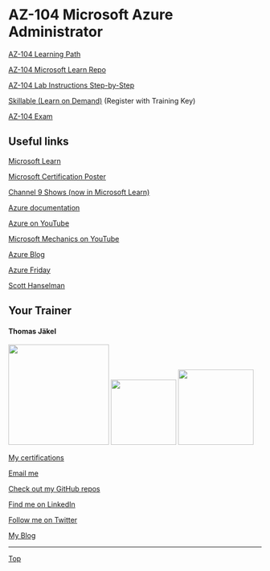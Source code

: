 # AZ-104 Microsoft Azure Administrator


[AZ-104 Learning Path ](https://learn.microsoft.com/en-us/users/msftofficialcurriculum-4292/collections/xe42fkkpzr6roe)

[AZ-104 Microsoft Learn Repo](https://github.com/MicrosoftLearning/AZ-104-MicrosoftAzureAdministrator)

[AZ-104 Lab Instructions Step-by-Step](https://microsoftlearning.github.io/AZ-104-MicrosoftAzureAdministrator/)

[Skillable (Learn on Demand)](https://brainymotion.learnondemand.net) (Register with Training Key)

[AZ-104 Exam](https://docs.microsoft.com/en-us/learn/certifications/exams/az-104)







## Useful links

[Microsoft Learn](https://docs.microsoft.com/en-us/learn/)

[Microsoft Certification Poster](https://aka.ms/traincertposter)

[Channel 9 Shows (now in Microsoft Learn)](https://docs.microsoft.com/en-us/shows/browse)

[Azure documentation](https://docs.microsoft.com/en-us/azure/)

[Azure on YouTube](https://www.youtube.com/c/MicrosoftAzure)

[Microsoft Mechanics on YouTube](https://www.youtube.com/c/MicrosoftMechanicsSeries)

[Azure Blog](https://azure.microsoft.com/en-us/blog/)

[Azure Friday](https://docs.microsoft.com/en-us/shows/azure-friday/)

[Scott Hanselman](https://www.hanselman.com/)


##  Your Trainer
#### Thomas Jäkel

<img src="https://download69118.blob.core.windows.net/anon/Profilbild.jpg" width="200"/>
<a href="https://www.credly.com/badges/c1fe9e82-60d2-4268-8204-3709479a2bf9/public_url"><img src="https://download69118.blob.core.windows.net/anon/microsoft-certified-trainer-2023-2024.png" width="130"/></a>
<a href="https://www.credly.com/badges/fc4737d8-923a-4d37-8f1a-497c08a7c1ff/public_url"><img src="https://download69118.blob.core.windows.net/anon/AAI-badge.png" width="150"/></a>

[My certifications](https://www.credly.com/users/thomas-jakel)

[Email me](mailto:thomas.jaekel@brainymotion.de?subject=AZ-305)

[Check out my GitHub repos](https://github.com/www42)

[Find me on LinkedIn](https://linkedin.com/in/tjkkll)

[Follow me on Twitter](https://twitter.com/tjkkll)

[My Blog](https://blog.az.training)

---

[Top](#az-104-microsoft-azure-administrator)